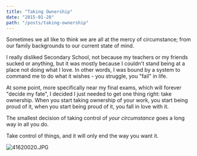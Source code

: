 ```yaml
---
title: "Taking Ownership"
date: "2015-01-28"
path: "/posts/taking-ownership"
---
```


Sometimes we all like to think we are all at the mercy of circumstance; from our family backgrounds to our current state of mind.

I really disliked Secondary School, not because my teachers or my friends sucked or anything, but it was mostly because I couldn't stand being at a place not doing what I love. In other words, I was bound by a system to command me to do what it wishes - you struggle, you "fail" in life.

At some point, more specifically near my final exams, which will forever "decide my fate", I decided I just needed to get one thing right: take ownership. When you start taking ownership of your work, you start being proud of it, when you start being proud of it, you fall in love with it.

The smallest decision of taking control of *your circumstance* goes a long way in all you do.

Take control of things, and it will only end the way you want it.

![41620020.JPG](_images/taking-ownership.jpg)
